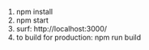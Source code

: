 1. npm install
2. npm start
3. surf: http://localhost:3000/
4. to build for production: npm run build